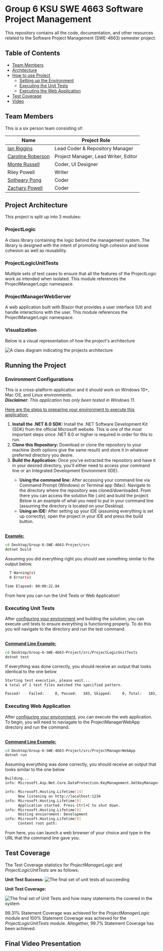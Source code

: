 # Group 6 KSU SWE 4663 Software Project Management

This repository contains all the code, documentation, and other resources related to the Software Project Management (SWE-4663) semester project. 

## Table of Contents
- [Team Members](#Team-Members)
- [Architecture](#Project-Architecture)
- [How to use Project](#Project-How-To's)
  - [Setting up the Environment](#Environment-Configurations)
  - [Executing the Unit Tests](#Execting-Unit-Tests)
  - [Executing the Web Application](#Executing-Web-Application)
- [Test Coverage](#Test-Coverage)
- [Video](#Final-Video-Presentation)



## Team Members

This is a six person team consisting of:

| Name                                                     | Project Role                         |
| -------------------------------------------------------- | ------------------------------------ |
| [Ian Riggins](https://github.com/Riggs275)               | Lead Coder & Repository Manager      |
| [Caroline Roberson](https://github.com/CrypticRadicchio) | Project Manager, Lead Writer, Editor |
| [Monte Russell](https://github.com/Montex2024)           | Coder, UI Designer                   |
| Riley Powell                                             | Writer                               |
| [Sotheary Pong](https://github.com/Theary1123)           | Coder                                |
| [Zachary Powell](https://github.com/Zackiskip)           | Coder                                |



## Project Architecture

This project is split up into 3 modules:

### ProjectLogic

A class library containing the logic behind the management system. The library is designed with the intent of promoting high cohesion and loose cohesion as well as reusability.

### ProjectLogicUnitTests

Multiple sets of test cases to ensure that all the features of the ProjectLogic work as intended when isolated. This module references the ProjectManagerLogic namespace.

### ProjectManagerWebServer

A web application built with Blazor that provides a user interface (UI) and handle interactions with the user. This module references the ProjectManagerLogic namespace.

### Visualization

Below is a visual representation of how the project's architecture

<img src="Images/SWE 4663 Class Diagram v4.png" alt="A class diagram indicating the projects architecture" style="zoom;" />



## Running the Project

### Environment Configurations

This is a cross-platform application and it should work on Windows 10+, Mac OS, and Linux environments.<br>
***Disclaimer**: This application has only been tested in Windows 11.*

<ins>Here are the steps to preparing your environment to execute this application:</ins>

<ol>
  <li><b>Install the .NET 8.0 SDK:</b> Install the .NET Software Development Kit (SDK) from the official Microsoft website. This is one of the most important steps since .NET 8.0 or higher is required in order for this to run.</li>
  <li><b>Clone this Repository:</b> Download or clone the repository to your machine (both options give the same result) and store it in whatever preferred directory you desire.</li>
  <li><b>Build the Application:</b> Once you've extracted the repository and have it in your desired directory, you'll either need to access your command line or an Integrated Development Environment (IDE).</li>
  <ul>
    <li><b>Using the command line:</b> After accessing your command line via Commamd Prompt (Windows) or Terminal app (Mac). Navigate to the directory where the repository was cloned/downloaded. From there you can access the solution file (.sln) and build the project. Below is an example of what you need to put in your command line (assuming the directory is located on your Desktop).</li>
    <li><b>Using an IDE:</b> After setting up your IDE (assuming everything is set up correctly), open the project in your IDE and press the build button.</li>
  </ul>
</ol>
<br>
<ins><b>Example:</b></ins>

```Bash
cd Desktop/Group-6-SWE-4663-Project/src
dotnet build
```
Assuming you did everything right you should see something similar to the output below.

```Bash
  7 Warning(s)
  0 Error(s)

Time Elapsed: 00:00:22.84
```

From here you can run the Unit Tests or Web Application!

### Executing Unit Tests

After [configuring your environment](#Environment-Configurations) and building the solution, you can execute unit tests to ensure everything is functioning properly. To do this you will navigate to the directory and run the test command.

<br>
<ins><b>Command Line Example:</b></ins>

```Bash
cd Desktop/Group-6-SWE-4663-Project/src/ProjectLogicUnitTests
dotnet test
```

If everything was done correctly, you should receive an output that looks identical  to the one below

```Bash
Starting test execution, please wait...
A total of 1 test files matched the specified pattern.

Passed!  - Failed:     0, Passed:   103, Skipped:     0, Total:   103, Duration: 109ms - ProjectLogicUnitTests.dll (net8.0)
```

### Executing Web Application

After [configuring your environment](#Environment-Configurations), you can execute the web application. To begin, you will need to naviagate to the ProjectManagerWebApp directory and run the command.

<br>
<ins><b>Command Line Example:</b></ins>

```Bash
cd Desktop/Group-6-SWE-4663-Project/src/ProjectManagerWebApp
dotnet run
```

Assuming everything was done correctly, you should receive an output that looks similar to the one below

```Bash
Building...
info: Microsoft.Asp.Net.Core.DataProtection.KeyManagement.XmlKeyManager[63]

info: Microsoft.Hosting.Lifetime[14]
      Now listening on http://localhost:1234
info: Microsoft.Hosting.Lifetime[0]
      Application started. Press Ctrl+C to shut down.
info: Microsoft.Hosting.Lifetime[0]
      Hosting enviornment: Development
info: Microsoft.Hosting.Lifetime[0]
      Content root path:
```

From here, you can launch a web browser of your choice and type in the URL that the command line gave you.

## Test Coverage

The Test Coverage statistics for *ProjectManagerLogic* and *ProjectLogicUnitTests* are as follows:

**Unit Test Success:** <img src="Images/Unit Test Success.png" alt="The final set of unit tests all succeeding" style="zoom;" />



**Unit Test Coverage:**

 <img src="Images/Unit Test Coverage.png" alt="The final set of Unit Tests and how many statements the covered in the system" style="zoom;" />

99.31% Statement Coverage was achieved for the *ProjectManagerLogic* module and 100% Statement Coverage was achieved for the *ProjectLogicUnitTests* module. Altogether, 99.7% Statement Coverage has been achieved.


## Final Video Presentation
